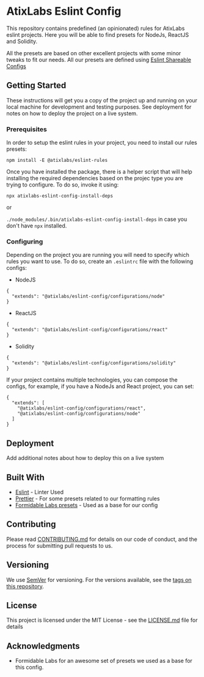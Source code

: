 # AtixLabs Eslint Config 

This repository contains predefined (an opinionated) rules for AtixLabs eslint projects. Here you will be able to find presets for NodeJs, ReactJS and Solidity.

All the presets are based on other excellent projects with some minor tweaks to fit our needs. All our presets are defined using [Eslint Shareable Configs](https://eslint.org/docs/developer-guide/shareable-configs)

## Getting Started

These instructions will get you a copy of the project up and running on your local machine for development and testing purposes. See deployment for notes on how to deploy the project on a live system.

### Prerequisites

In order to setup the eslint rules in your project, you need to install our rules presets: 

```
npm install -E @atixlabs/eslint-rules
```

Once you have installed the package, there is a helper script that will help installing the required dependencies based on the projec type you are trying to configure. To do so, invoke it using:

`npx atixlabs-eslint-config-install-deps` 

or

`./node_modules/.bin/atixlabs-eslint-config-install-deps` in case you don't have `npx` installed.

### Configuring 

Depending on the project you are running you will need to specify which rules you want to use. To do so, create an `.eslintrc` file with the following configs:

- NodeJS

```
{
  "extends": "@atixlabs/eslint-config/configurations/node"
}

```

- ReactJS

```
{
  "extends": "@atixlabs/eslint-config/configurations/react"
}

```

- Solidity

```
{
  "extends": "@atixlabs/eslint-config/configurations/solidity"
}

```

If your project contains multiple technologies, you can compose the configs, for example, if you have a NodeJs and React project, you can set:

```
{
  "extends": [
    "@atixlabs/eslint-config/configurations/react",
    "@atixlabs/eslint-config/configurations/node"
  ]
}

```
## Deployment

Add additional notes about how to deploy this on a live system

## Built With

* [Eslint](https://eslint.org/) - Linter Used 
* [Prettier](https://prettier.io/) - For some presets related to our formatting rules 
* [Formidable Labs presets](https://github.com/FormidableLabs/eslint-config-formidable) - Used as a base for our config 

## Contributing

Please read [CONTRIBUTING.md](CONTRIBUTING.md) for details on our code of conduct, and the process for submitting pull requests to us.

## Versioning

We use [SemVer](http://semver.org/) for versioning. For the versions available, see the [tags on this repository](https://github.com/your/project/tags). 

## License

This project is licensed under the MIT License - see the [LICENSE.md](LICENSE.md) file for details

## Acknowledgments

* Formidable Labs for an awesome set of presets we used as a base for this config.

